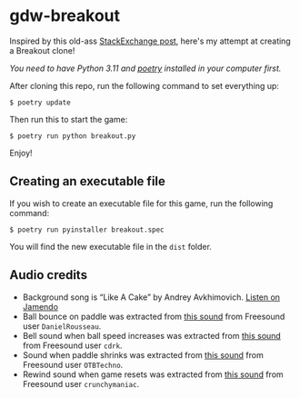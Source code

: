 # gdw-breakout

Inspired by this old-ass [StackExchange post](https://gamedev.stackexchange.com/questions/854/what-are-good-games-to-earn-your-wings-with), here's my attempt at creating a Breakout clone!

_You need to have Python 3.11 and [poetry](https://python-poetry.org) installed in your computer first._

After cloning this repo, run the following command to set everything up:

```shell
$ poetry update
```

Then run this to start the game:

```shell
$ poetry run python breakout.py
```

Enjoy!

## Creating an executable file

If you wish to create an executable file for this game, run the following command:

```shell
$ poetry run pyinstaller breakout.spec
```

You will find the new executable file in the `dist` folder.

## Audio credits

- Background song is &ldquo;Like A Cake&rdquo; by Andrey Avkhimovich. [Listen on Jamendo](https://www.jamendo.com/track/1199570/like-a-cake)
- Ball bounce on paddle was extracted from [this sound](https://freesound.org/people/DanielRousseau/sounds/366780/) from Freesound user `DanielRousseau`.
- Bell sound when ball speed increases was extracted from [this sound](https://freesound.org/people/cdrk/sounds/495484/) from Freesound user `cdrk`.
- Sound when paddle shrinks was extracted from [this sound](https://freesound.org/people/OTBTechno/sounds/136772/) from Freesound user `OTBTechno`.
- Rewind sound when game resets was extracted from [this sound](https://freesound.org/people/crunchymaniac/sounds/687272/) from Freesound user `crunchymaniac`.